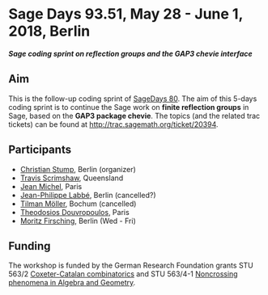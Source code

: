 

# Sage Days 93.51, May 28 - June 1, 2018, Berlin

**_Sage coding sprint on reflection groups and the GAP3 _chevie_ interface_** 


## Aim

This is the follow-up coding sprint of <a href="/days80">SageDays 80</a>. The aim of this 5-days coding sprint is to continue the Sage work on **finite reflection groups** in Sage, based on the **GAP3 package chevie**. The topics (and the related trac tickets) can be found at <a class="http" href="http://trac.sagemath.org/ticket/20394">http://trac.sagemath.org/ticket/20394</a>. 


## Participants

* <a class="http" href="http://homepage.univie.ac.at/christian.stump">Christian Stump</a>, Berlin (organizer) 
* <a class="https" href="https://sites.google.com/view/tscrim/home">Travis Scrimshaw</a>, Queensland 
* <a class="http" href="http://webusers.imj-prg.fr/~jean.michel/gap3/">Jean Michel</a>, Paris 
* <a class="http" href="http://page.mi.fu-berlin.de/labbe/">Jean-Philippe Labbé</a>, Berlin (cancelled?) 
* <a class="http" href="http://www.ruhr-uni-bochum.de/ffm/Lehrstuehle/Lehrstuhl-VI/moeller.html">Tilman Möller</a>, Bochum (cancelled) 
* <a class="http" href="http://www-users.math.umn.edu/~douvr001/">Theodosios Douvropoulos</a>, Paris 
* <a class="https" href="https://page.mi.fu-berlin.de/moritz/">Moritz Firsching</a>, Berlin (Wed - Fri) 

## Funding

The workshop is funded by the German Research Foundation grants STU 563/2 <a class="http" href="http://gepris.dfg.de/gepris/projekt/236343817?language=en">Coxeter-Catalan combinatorics</a> and STU 563/4-1 <a class="http" href="http://gepris.dfg.de/gepris/projekt/375076785?language=en">Noncrossing phenomena in Algebra and Geometry</a>. 

